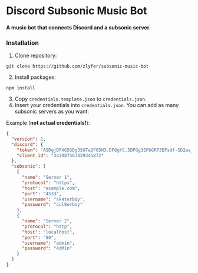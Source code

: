 # Discord Subsonic Music Bot

#### A music bot that connects Discord and a subsonic server.

### Installation

1. Clone repository:

```shell
git clone https://github.com/zlyfer/subsonic-music-bot
```

2. Install packages:

```shell
npm install
```

3. Copy `credentials.template.json` to `credentials.json`.
4. Insert your credentials into `credentials.json`. You can add as many subsonic servers as you want:

Example (**not actual credentials!**):

```json
{
  "version": 2,
  "discord": {
    "token": "ASDgjDFHG5SDg3SGTaDFG5H3.DFGgfC.5DFGg3SFbGRF3EFsdf-SD2as_Da2Av_ASdxAGd",
    "client_id": "342087563429345872"
  },
  "subsonic": [
    {
      "name": "Server 1",
      "protocol": "https",
      "host": "example.com",
      "port": "4533",
      "username": "sk4terb0y",
      "password": "cul8erboy"
    },
    {
      "name": "Server 2",
      "protocol": "http",
      "host": "localhost",
      "port": "80",
      "username": "admin",
      "password": "4dM1n"
    }
  ]
}
```
